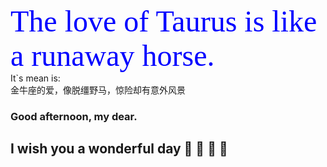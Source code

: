 <font color=blue size=14 face="黑体">The love of Taurus is like a runaway horse.</font>    
It`s mean is:    
金牛座的爱，像脱缰野马，惊险却有意外风景   
### Good afternoon, my dear.   
## I wish you a wonderful day :revolving_hearts: :revolving_hearts: :revolving_hearts: :sunflower:
